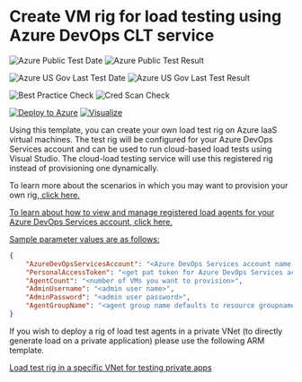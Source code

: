 # Create VM rig for load testing using Azure DevOps CLT service

![Azure Public Test Date](https://azurequickstartsservice.blob.core.windows.net/badges/101-vsts-cloudloadtest-rig/PublicLastTestDate.svg)
![Azure Public Test Result](https://azurequickstartsservice.blob.core.windows.net/badges/101-vsts-cloudloadtest-rig/PublicDeployment.svg)

![Azure US Gov Last Test Date](https://azurequickstartsservice.blob.core.windows.net/badges/101-vsts-cloudloadtest-rig/FairfaxLastTestDate.svg)
![Azure US Gov Last Test Result](https://azurequickstartsservice.blob.core.windows.net/badges/101-vsts-cloudloadtest-rig/FairfaxDeployment.svg)

![Best Practice Check](https://azurequickstartsservice.blob.core.windows.net/badges/101-vsts-cloudloadtest-rig/BestPracticeResult.svg)
![Cred Scan Check](https://azurequickstartsservice.blob.core.windows.net/badges/101-vsts-cloudloadtest-rig/CredScanResult.svg)

[![Deploy to Azure](https://raw.githubusercontent.com/fathym-it/azure-quickstart-templates/master/1-CONTRIBUTION-GUIDE/images/deploytoazure.svg?sanitize=true)](https://portal.azure.com/#create/Microsoft.Template/uri/https%3A%2F%2Fraw.githubusercontent.com%2Ffathym-it%2Fazure-quickstart-templates%2fmaster%2f101-vsts-cloudloadtest-rig%2fazuredeploy.json)
[![Visualize](https://raw.githubusercontent.com/fathym-it/azure-quickstart-templates/master/1-CONTRIBUTION-GUIDE/images/visualizebutton.svg?sanitize=true)](http://armviz.io/#/?load=https%3A%2F%2Fraw.githubusercontent.com%2Ffathym-it%2Fazure-quickstart-templates%2fmaster%2f101-vsts-cloudloadtest-rig%2fazuredeploy.json)

Using this template, you can create your own load test rig on Azure IaaS virtual machines. The test rig will be configured for your Azure DevOps Services account and can be used to run cloud-based load tests using Visual Studio. The cloud-load testing service will use this registered rig instead of provisioning one dynamically. 

To learn more about the scenarios in which you may want to provision your own rig,<a href="https://blogs.msdn.microsoft.com/visualstudioalm/2016/09/27/run-cloud-based-load-tests-using-your-own-machines-a-k-a-bring-your-own-subscription/" target="_blank"> click here.

To learn about how to view and manage registered load agents for your Azure DevOps Services account,<a href="https://blogs.msdn.microsoft.com/visualstudioalm/2016/08/22/use-cloud-load-agents-on-your-infrastructure/" target="_blank"> click here.

Sample parameter values are as follows:

```json
{
    "AzureDevOpsServicesAccount": "<Azure DevOps Services account name with which the rig will be configured>",
    "PersonalAccessToken": "<get pat token for Azure DevOps Services account>",
    "AgentCount": "<number of VMs you want to provision>",
    "AdminUsername": "<admin user name>",
    "AdminPassword": "<admin user password>",
    "AgentGroupName": "<agent group name defaults to resource groupname>"   
}
```

If you wish to deploy a rig of load test agents in a private VNet (to directly generate load on a private application) please use the following ARM template.

<a href="https://github.com/Azure/azure-quickstart-templates/tree/master/201-vsts-cloudloadtest-rig-existing-vnet"> Load test rig in a specific VNet for testing private apps 


